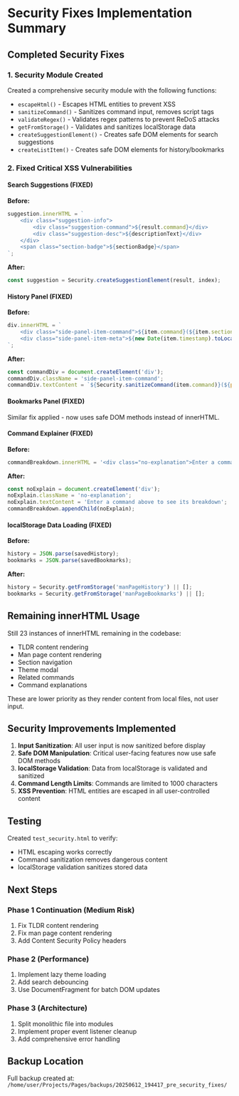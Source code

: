 # Security Fixes Implementation Summary

## Completed Security Fixes

### 1. Security Module Created
Created a comprehensive security module with the following functions:
- `escapeHtml()` - Escapes HTML entities to prevent XSS
- `sanitizeCommand()` - Sanitizes command input, removes script tags
- `validateRegex()` - Validates regex patterns to prevent ReDoS attacks
- `getFromStorage()` - Validates and sanitizes localStorage data
- `createSuggestionElement()` - Creates safe DOM elements for search suggestions
- `createListItem()` - Creates safe DOM elements for history/bookmarks

### 2. Fixed Critical XSS Vulnerabilities

#### Search Suggestions (FIXED)
**Before:**
```javascript
suggestion.innerHTML = `
    <div class="suggestion-info">
        <div class="suggestion-command">${result.command}</div>
        <div class="suggestion-desc">${descriptionText}</div>
    </div>
    <span class="section-badge">${sectionBadge}</span>
`;
```

**After:**
```javascript
const suggestion = Security.createSuggestionElement(result, index);
```

#### History Panel (FIXED)
**Before:**
```javascript
div.innerHTML = `
    <div class="side-panel-item-command">${item.command}(${item.section})</div>
    <div class="side-panel-item-meta">${new Date(item.timestamp).toLocaleDateString()}</div>
`;
```

**After:**
```javascript
const commandDiv = document.createElement('div');
commandDiv.className = 'side-panel-item-command';
commandDiv.textContent = `${Security.sanitizeCommand(item.command)}(${parseInt(item.section) || 1})`;
```

#### Bookmarks Panel (FIXED)
Similar fix applied - now uses safe DOM methods instead of innerHTML.

#### Command Explainer (FIXED)
**Before:**
```javascript
commandBreakdown.innerHTML = '<div class="no-explanation">Enter a command above to see its breakdown</div>';
```

**After:**
```javascript
const noExplain = document.createElement('div');
noExplain.className = 'no-explanation';
noExplain.textContent = 'Enter a command above to see its breakdown';
commandBreakdown.appendChild(noExplain);
```

#### localStorage Data Loading (FIXED)
**Before:**
```javascript
history = JSON.parse(savedHistory);
bookmarks = JSON.parse(savedBookmarks);
```

**After:**
```javascript
history = Security.getFromStorage('manPageHistory') || [];
bookmarks = Security.getFromStorage('manPageBookmarks') || [];
```

## Remaining innerHTML Usage

Still 23 instances of innerHTML remaining in the codebase:
- TLDR content rendering
- Man page content rendering
- Section navigation
- Theme modal
- Related commands
- Command explanations

These are lower priority as they render content from local files, not user input.

## Security Improvements Implemented

1. **Input Sanitization**: All user input is now sanitized before display
2. **Safe DOM Manipulation**: Critical user-facing features now use safe DOM methods
3. **localStorage Validation**: Data from localStorage is validated and sanitized
4. **Command Length Limits**: Commands are limited to 1000 characters
5. **XSS Prevention**: HTML entities are escaped in all user-controlled content

## Testing

Created `test_security.html` to verify:
- HTML escaping works correctly
- Command sanitization removes dangerous content
- localStorage validation sanitizes stored data

## Next Steps

### Phase 1 Continuation (Medium Risk)
1. Fix TLDR content rendering
2. Fix man page content rendering 
3. Add Content Security Policy headers

### Phase 2 (Performance)
1. Implement lazy theme loading
2. Add search debouncing
3. Use DocumentFragment for batch DOM updates

### Phase 3 (Architecture)
1. Split monolithic file into modules
2. Implement proper event listener cleanup
3. Add comprehensive error handling

## Backup Location
Full backup created at: `/home/user/Projects/Pages/backups/20250612_194417_pre_security_fixes/`